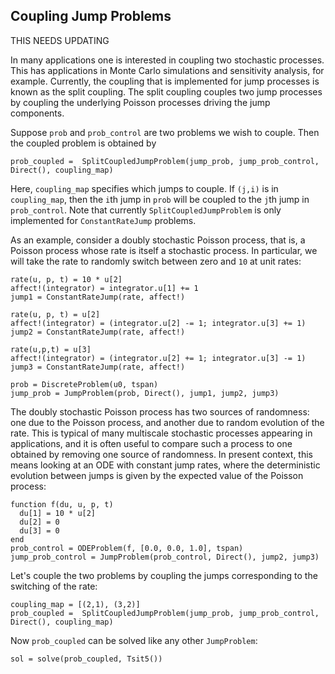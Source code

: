 ##  Coupling Jump Problems
THIS NEEDS UPDATING

In many applications one is interested in coupling two stochastic processes.
This has applications in Monte Carlo simulations and sensitivity analysis, for
example. Currently, the coupling that is implemented for jump processes is known
as the split coupling. The split coupling couples two jump processes by coupling
the underlying Poisson processes driving the jump components.

Suppose `prob` and `prob_control` are two problems we wish to couple. Then the
coupled problem is obtained by
```@example tut3
prob_coupled =  SplitCoupledJumpProblem(jump_prob, jump_prob_control, Direct(), coupling_map)
```
Here, `coupling_map` specifies which jumps to couple. If `(j,i)` is in
`coupling_map`, then the `i`th jump in `prob` will be coupled to the `j`th jump
in `prob_control`. Note that currently `SplitCoupledJumpProblem` is only
implemented for `ConstantRateJump` problems.

As an example, consider a doubly stochastic Poisson process, that is, a Poisson
process whose rate is itself a stochastic process. In particular, we will take
the rate to randomly switch between zero and `10` at unit rates:
```@example tut3
rate(u, p, t) = 10 * u[2]
affect!(integrator) = integrator.u[1] += 1
jump1 = ConstantRateJump(rate, affect!)

rate(u, p, t) = u[2]
affect!(integrator) = (integrator.u[2] -= 1; integrator.u[3] += 1)
jump2 = ConstantRateJump(rate, affect!)

rate(u,p,t) = u[3]
affect!(integrator) = (integrator.u[2] += 1; integrator.u[3] -= 1)
jump3 = ConstantRateJump(rate, affect!)

prob = DiscreteProblem(u0, tspan)
jump_prob = JumpProblem(prob, Direct(), jump1, jump2, jump3)
```
The doubly stochastic Poisson process has two sources of randomness: one due to
the Poisson process, and another due to random evolution of the rate. This is
typical of many multiscale stochastic processes appearing in applications, and
it is often useful to compare such a process to one obtained by removing one
source of randomness. In present context, this means looking at an ODE with
constant jump rates, where the deterministic evolution between jumps is given by
the expected value of the Poisson process:
```@example tut3
function f(du, u, p, t)
  du[1] = 10 * u[2]
  du[2] = 0
  du[3] = 0
end
prob_control = ODEProblem(f, [0.0, 0.0, 1.0], tspan)
jump_prob_control = JumpProblem(prob_control, Direct(), jump2, jump3)
```
Let's couple the two problems by coupling the jumps corresponding to the
switching of the rate:
```@example tut3
coupling_map = [(2,1), (3,2)]
prob_coupled =  SplitCoupledJumpProblem(jump_prob, jump_prob_control, Direct(), coupling_map)
```
Now `prob_coupled` can be solved like any other `JumpProblem`:
```@example tut3
sol = solve(prob_coupled, Tsit5())
```
